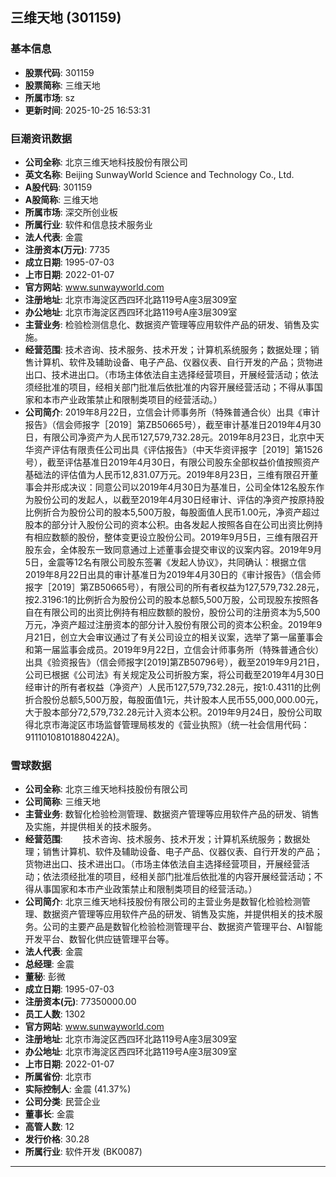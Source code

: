 ## 三维天地 (301159)

### 基本信息

- **股票代码**: 301159
- **股票简称**: 三维天地
- **所属市场**: sz
- **更新时间**: 2025-10-25 16:53:31

### 巨潮资讯数据

- **公司全称**: 北京三维天地科技股份有限公司
- **英文名称**: Beijing SunwayWorld Science and Technology Co., Ltd.
- **A股代码**: 301159
- **A股简称**: 三维天地
- **所属市场**: 深交所创业板
- **所属行业**: 软件和信息技术服务业
- **法人代表**: 金震
- **注册资本(万元)**: 7735
- **成立日期**: 1995-07-03
- **上市日期**: 2022-01-07
- **官方网站**: www.sunwayworld.com
- **注册地址**: 北京市海淀区西四环北路119号A座3层309室
- **办公地址**: 北京市海淀区西四环北路119号A座3层309室
- **主营业务**: 检验检测信息化、数据资产管理等应用软件产品的研发、销售及实施。
- **经营范围**: 技术咨询、技术服务、技术开发；计算机系统服务；数据处理；销售计算机、软件及辅助设备、电子产品、仪器仪表、自行开发的产品；货物进出口、技术进出口。（市场主体依法自主选择经营项目，开展经营活动；依法须经批准的项目，经相关部门批准后依批准的内容开展经营活动；不得从事国家和本市产业政策禁止和限制类项目的经营活动。）
- **公司简介**: 2019年8月22日，立信会计师事务所（特殊普通合伙）出具《审计报告》（信会师报字［2019］第ZB50665号），截至审计基准日2019年4月30日，有限公司净资产为人民币127,579,732.28元。2019年8月23日，北京中天华资产评估有限责任公司出具《评估报告》（中天华资评报字［2019］第1526号），截至评估基准日2019年4月30日，有限公司股东全部权益价值按照资产基础法的评估值为人民币12,831.07万元。2019年8月23日，三维有限召开董事会并形成决议：同意公司以2019年4月30日为基准日，公司全体12名股东作为股份公司的发起人，以截至2019年4月30日经审计、评估的净资产按原持股比例折合为股份公司的股本5,500万股，每股面值人民币1.00元，净资产超过股本的部分计入股份公司的资本公积。由各发起人按照各自在公司出资比例持有相应数额的股份，整体变更设立股份公司。2019年9月5日，三维有限召开股东会，全体股东一致同意通过上述董事会提交审议的议案内容。2019年9月5日，金震等12名有限公司股东签署《发起人协议》，共同确认：根据立信2019年8月22日出具的审计基准日为2019年4月30日的《审计报告》（信会师报字［2019］第ZB50665号），有限公司的所有者权益为127,579,732.28元，按2.3196:1的比例折合为股份公司的股本总额5,500万股，公司现股东按照各自在有限公司的出资比例持有相应数额的股份，股份公司的注册资本为5,500万元，净资产超过注册资本的部分计入股份有限公司的资本公积金。2019年9月21日，创立大会审议通过了有关公司设立的相关议案，选举了第一届董事会和第一届监事会成员。2019年9月22日，立信会计师事务所（特殊普通合伙）出具《验资报告》（信会师报字[2019]第ZB50796号），截至2019年9月21日，公司已根据《公司法》有关规定及公司折股方案，将公司截至2019年4月30日经审计的所有者权益（净资产）人民币127,579,732.28元，按1:0.4311的比例折合股份总额5,500万股，每股面值1元，共计股本人民币55,000,000.00元，大于股本部分72,579,732.28元计入资本公积。2019年9月24日，股份公司取得北京市海淀区市场监督管理局核发的《营业执照》（统一社会信用代码：91110108101880422A)。

### 雪球数据

- **公司全称**: 北京三维天地科技股份有限公司
- **公司简称**: 三维天地
- **主营业务**: 数智化检验检测管理、数据资产管理等应用软件产品的研发、销售及实施，并提供相关的技术服务。
- **经营范围**: 　　技术咨询、技术服务、技术开发；计算机系统服务；数据处理；销售计算机、软件及辅助设备、电子产品、仪器仪表、自行开发的产品；货物进出口、技术进出口。（市场主体依法自主选择经营项目，开展经营活动；依法须经批准的项目，经相关部门批准后依批准的内容开展经营活动；不得从事国家和本市产业政策禁止和限制类项目的经营活动。）
- **公司简介**: 北京三维天地科技股份有限公司的主营业务是数智化检验检测管理、数据资产管理等应用软件产品的研发、销售及实施，并提供相关的技术服务。公司的主要产品是数智化检验检测管理平台、数据资产管理平台、AI智能开发平台、数智化供应链管理平台等。
- **法人代表**: 金震
- **总经理**: 金震
- **董秘**: 彭微
- **成立日期**: 1995-07-03
- **注册资本(元)**: 77350000.00
- **员工人数**: 1302
- **官方网站**: www.sunwayworld.com
- **注册地址**: 北京市海淀区西四环北路119号A座3层309室
- **办公地址**: 北京市海淀区西四环北路119号A座3层309室
- **上市日期**: 2022-01-07
- **所属省份**: 北京市
- **实际控制人**: 金震 (41.37%)
- **公司分类**: 民营企业
- **董事长**: 金震
- **高管人数**: 12
- **发行价格**: 30.28
- **所属行业**: 软件开发 (BK0087)

---